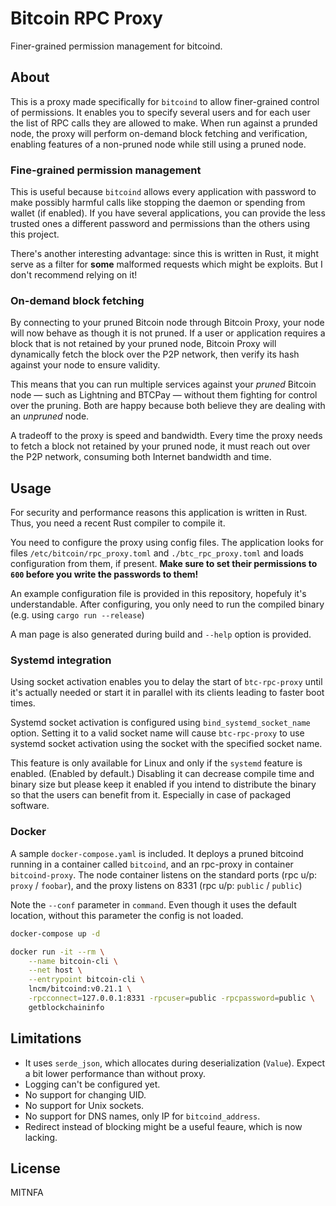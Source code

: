 # Bitcoin RPC Proxy

Finer-grained permission management for bitcoind.

## About

This is a proxy made specifically for `bitcoind` to allow finer-grained control of permissions. It enables you to specify several users and for each user the list of RPC calls they are allowed to make. When run against a prunded node, the proxy will perform on-demand block fetching and verification, enabling features of a non-pruned node while still using a pruned node.

### Fine-grained permission management

This is useful because `bitcoind` allows every application with password to make possibly harmful calls like stopping the daemon or spending from wallet (if enabled). If you have several applications, you can provide the less trusted ones a different password and permissions than the others using this project.

There's another interesting advantage: since this is written in Rust, it might serve as a filter for **some** malformed requests which might be exploits. But I don't recommend relying on it!

### On-demand block fetching

By connecting to your pruned Bitcoin node through Bitcoin Proxy, your node will now behave as though it is not pruned. If a user or application requires a block that is not retained by your pruned node, Bitcoin Proxy will dynamically fetch the block over the P2P network, then verify its hash against your node to ensure validity.

This means that you can run multiple services against your _pruned_ Bitcoin node — such as Lightning and BTCPay — without them fighting for control over the pruning. Both are happy because both believe they are dealing with an _unpruned_ node.

A tradeoff to the proxy is speed and bandwidth. Every time the proxy needs to fetch a block not retained by your pruned node, it must reach out over the P2P network, consuming both Internet bandwidth and time.

## Usage

For security and performance reasons this application is written in Rust. Thus, you need a recent Rust compiler to compile it.

You need to configure the proxy using config files. The application looks for files `/etc/bitcoin/rpc_proxy.toml` and `./btc_rpc_proxy.toml` and loads configuration from them, if present. **Make sure to set their permissions to `600` before you write the passwords to them!**

An example configuration file is provided in this repository, hopefuly it's understandable. After configuring, you only need to run the compiled binary (e.g. using `cargo run --release`)

A man page is also generated during build and `--help` option is provided.

### Systemd integration

Using socket activation enables you to delay the start of `btc-rpc-proxy` until it's actually needed or start it in parallel with its clients leading to faster boot times.

Systemd socket activation is configured using `bind_systemd_socket_name` option.
Setting it to a valid socket name will cause `btc-rpc-proxy` to use systemd socket activation using the socket with the specified socket name.

This feature is only available for Linux and only if the `systemd` feature is enabled. (Enabled by default.)
Disabling it can decrease compile time and binary size but please keep it enabled if you intend to distribute the binary so that the users can benefit from it.
Especially in case of packaged software.

### Docker

A sample `docker-compose.yaml` is included. It deploys a pruned bitcoind running in a container called `bitcoind`, and an rpc-proxy in container `bitcoind-proxy`. The node container listens on the standard ports (rpc u/p: `proxy` / `foobar`), and the proxy listens on 8331 (rpc u/p: `public` / `public`)

Note the `--conf` parameter in `command`. Even though it uses the default location, without this parameter the config is not loaded.

```bash
docker-compose up -d

docker run -it --rm \
    --name bitcoin-cli \
    --net host \
    --entrypoint bitcoin-cli \
    lncm/bitcoind:v0.21.1 \
    -rpcconnect=127.0.0.1:8331 -rpcuser=public -rpcpassword=public \
    getblockchaininfo
```

## Limitations

* It uses `serde_json`, which allocates during deserialization (`Value`). Expect a bit lower performance than without proxy.
* Logging can't be configured yet.
* No support for changing UID.
* No support for Unix sockets.
* No support for DNS names, only IP for `bitcoind_address`.
* Redirect instead of blocking might be a useful feaure, which is now lacking.

License
-------

MITNFA
